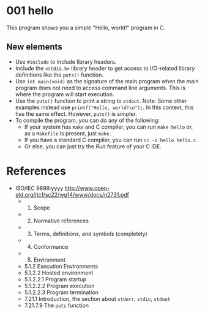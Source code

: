 # 001 hello

This program shows you a simple "Hello, world!" program in C.

## New elements
- Use `#include` to include library headers.
- Include the `<stdio.h>` library header to get access to I/O-related library definitions like the `puts()` function.
- Use `int main(void)` as the signature of the main program when the main program does not need to access command line arguments.
  This is where the program will start execution.
- Use the `puts()` function to print a string to `stdout`.
  Note: Some other examples instead use `printf("Hello, world!\n");`.
  In this context, this has the same effect.
  However, `puts()` is simpler.
- To compile the program, you can do any of the following:
  - If your system has `make` and C compiler, you can run `make hello` or, as a `Makefile` is present, just `make`.
  - If you have a standard C compiler, you can run `cc -o hello hello.c`.
  - Or else, you can just try the _Run_ feature of your C IDE.

# References
- ISO/IEC 9899:yyyy http://www.open-std.org/jtc1/sc22/wg14/www/docs/n2731.pdf
  - 1. Scope
  - 2. Normative references
  - 3. Terms, definitions, and symbols (completely)
  - 4. Conformance
  - 5. Environment
  - 5.1.2 Execution Environments
  - 5.1.2.2 Hosted environment
  - 5.1.2.2.1 Program startup
  - 5.1.2.2.2 Program execution
  - 5.1.2.2.3 Program termination
  - 7.21.1 Introduction, the section about `stderr`, `stdin`, `stdout`
  - 7.21.7.9 The `puts` function
